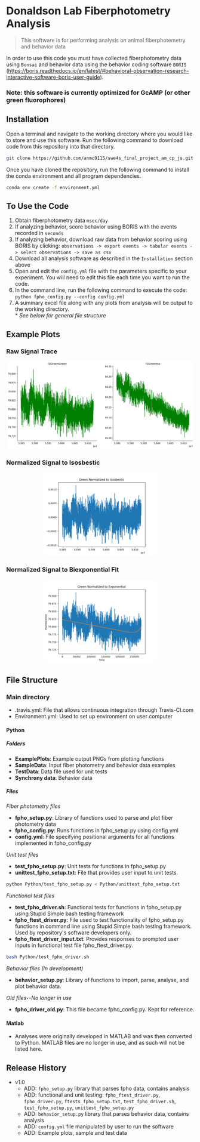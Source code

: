 # Donaldson Lab Fiberphotometry Analysis
> This software is for performing analysis on animal fiberphotemetry and behavior data 

In order to use this code you must have collected fiberphotometry data using `Bonsai` and behavior data using the behavior coding software `BORIS` (https://boris.readthedocs.io/en/latest/#behavioral-observation-research-interactive-software-boris-user-guide). 

### Note: this software is currently optimized for GcAMP (or other green fluorophores)


## Installation

Open a terminal and navigate to the working directory where you would like to store and use this software. Run the following command to download code from this repository into that directory. 

```sh
git clone https://github.com/anmc9115/swe4s_final_project_am_cp_js.git
```
Once you have cloned the repository, run the following command to install the conda environment and all program dependencies.
```sh
conda env create -f environment.yml
```

## To Use the Code
1. Obtain fiberphotometry data `msec/day`
2. If analyzing behavior, score behavior using BORIS with the events recorded in `seconds`
3. If analyzing behavior, download raw data from behavior scoring using BORIS by clicking: `observations -> export events -> tabular events -> select observations -> save as csv`
4. Download all analysis software as described in the `Installation` section above
5. Open and edit the `config.yml` file with the parameters specific to your experiment. You will need to edit this file each time you want to run the code.
6. In the command line, run the following command to execute the code:
      `python fpho_config.py --config config.yml`
7. A summary excel file along with any plots from analysis will be output to the working directory.   
\* *See below for general file structure*

## Example Plots
### Raw Signal Trace
<center><img src="Python/ExamplePlots/Ex_RawSig.png" width="600"/></center>

### Normalized Signal to Isosbestic
<center><img src="Python/ExamplePlots/Ex_NormIso.png" width="300"/></center>

### Normalized Signal to Biexponential Fit
<center><img src="Python/ExamplePlots/Ex_NormExp.png" width="300"/></center>

## File Structure

### Main directory
* .travis.yml: File that allows continuous integration through Travis-CI.com   
* Environment.yml: Used to set up environment on user computer  

#### Python
##### Folders
* **ExamplePlots**: Example output PNGs from plotting functions
* **SampleData**: Input fiber photometry and behavior data examples
* **TestData**: Data file used for unit tests
* **Synchrony data**: Behavior data

##### Files

*Fiber photometry files*
* **fpho_setup.py**: Library of functions used to parse and plot fiber photometry data
* **fpho_config.py**: Runs functions in fpho_setup.py using config.yml
* **config.yml**: File specifying positional arguments for all functions implemented in fpho_config.py

*Unit test files*
* **test_fpho_setup.py**: Unit tests for functions in fpho_setup.py
* **unittest_fpho_setup.txt**: File that provides user input to unit tests. 

```sh
python Python/test_fpho_setup.py < Python/unittest_fpho_setup.txt
```

*Functional test files*
* **test_fpho_driver.sh**: Functional tests for functions in fpho_setup.py using Stupid Simple bash testing framework
* **fpho_ftest_driver.py**: File used to test functionality of fpho_setup.py functions in command line using Stupid Simple bash testing framework. Used by repository's software developers only.
* **fpho_ftest_driver_input.txt**: Provides responses to prompted user inputs in functional test file fpho_ftest_driver.py.
```sh
bash Python/test_fpho_driver.sh
```

*Behavior files (In development)*
* **behavior_setup.py**: Library of functions to import, parse, analyse, and plot behavior data.

*Old files--No longer in use*
* **fpho_driver_old.py**: This file became fpho_config.py. Kept for reference.

#### Matlab
* Analyses were originally developed in MATLAB and was then converted to Python. MATLAB files are no longer in use, and as such will not be listed here. 

## Release History

* v1.0
    * ADD: `fpho_setup.py` library that parses fpho data, contains analysis
    * ADD: functional and unit testing: `fpho_ftest_driver.py`, `fpho_driver.py`, `ftests_fpho_setup.txt`, `test_fpho_driver.sh`, `test_fpho_setup.py`, `unittest_fpho_setup.py`
    * ADD: `behavior_setup.py` library that parses behavior data, contains analysis
    * ADD: `config.yml` file manipulated by user to run the software
    * ADD: Example plots, sample and test data
